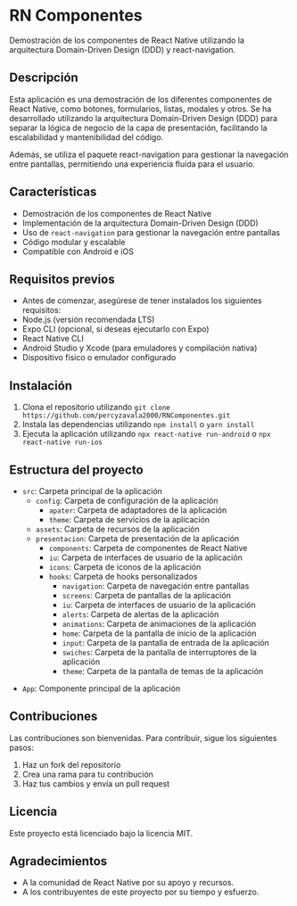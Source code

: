 # RN Componentes

Demostración de los componentes de React Native utilizando la arquitectura Domain-Driven Design (DDD) y react-navigation.

## Descripción

Esta aplicación es una demostración de los diferentes componentes de React Native, como botones, formularios, listas, modales y otros. Se ha desarrollado utilizando la arquitectura Domain-Driven Design (DDD) para separar la lógica de negocio de la capa de presentación, facilitando la escalabilidad y mantenibilidad del código.

Además, se utiliza el paquete react-navigation para gestionar la navegación entre pantallas, permitiendo una experiencia fluida para el usuario.

## Características

* Demostración de los componentes de React Native
* Implementación de la arquitectura Domain-Driven Design (DDD)
* Uso de `react-navigation` para gestionar la navegación entre pantallas
* Código modular y escalable
* Compatible con Android e iOS

## Requisitos previos
* Antes de comenzar, asegúrese de tener instalados los siguientes requisitos:
* Node.js (versión recomendada LTS)
* Expo CLI (opcional, si deseas ejecutarlo con Expo)
* React Native CLI
* Android Studio y Xcode (para emuladores y compilación nativa)
* Dispositivo físico o emulador configurado

## Instalación

1. Clona el repositorio utilizando `git clone https://github.com/percyzavala2000/RNComponentes.git`     
2. Instala las dependencias utilizando `npm install` o `yarn install`
3. Ejecuta la aplicación utilizando `npx react-native run-android` o `npx react-native run-ios`

## Estructura del proyecto

* `src`: Carpeta principal de la aplicación
  + `config`: Carpeta de configuración de la aplicación
    + `apater`: Carpeta de adaptadores de la aplicación
    + `theme`: Carpeta de servicios de la aplicación
  + `assets`: Carpeta de recursos de la aplicación
  + `presentacion`: Carpeta de presentación de la aplicación
	  + `components`: Carpeta de componentes de React Native
       + `iu`: Carpeta de interfaces de usuario de la aplicación
	  + `icons`: Carpeta de iconos de la aplicación
    + `hooks`: Carpeta de hooks personalizados
	  + `navigation`: Carpeta de navegación entre pantallas
	  + `screens`: Carpeta de pantallas de la aplicación
       + `iu`: Carpeta de interfaces de usuario de la aplicación
       + `alerts`: Carpeta de alertas de la aplicación
       + `animations`: Carpeta de animaciones de la aplicación
       + `home`: Carpeta de la pantalla de inicio de la aplicación
       + `input`: Carpeta de la pantalla de entrada de la aplicación
       + `swiches`: Carpeta de la pantalla de interruptores de la aplicación
       + `theme`: Carpeta de la pantalla de temas de la aplicación
+ `App`: Componente principal de la aplicación
  

## Contribuciones

Las contribuciones son bienvenidas. Para contribuir, sigue los siguientes pasos:

1. Haz un fork del repositorio
2. Crea una rama para tu contribución
3. Haz tus cambios y envía un pull request

## Licencia

Este proyecto está licenciado bajo la licencia MIT.

## Agradecimientos

* A la comunidad de React Native por su apoyo y recursos.
* A los contribuyentes de este proyecto por su tiempo y esfuerzo.